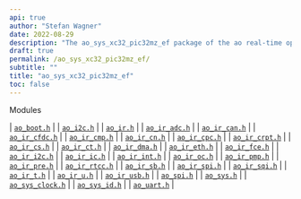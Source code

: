 ```yaml
---
api: true
author: "Stefan Wagner"
date: 2022-08-29
description: "The ao_sys_xc32_pic32mz_ef package of the ao real-time operating system."
draft: true
permalink: /ao_sys_xc32_pic32mz_ef/ 
subtitle: ""
title: "ao_sys_xc32_pic32mz_ef"
toc: false
---
```


Modules

| [`ao_boot.h`](ao_boot.h.md) |
| [`ao_i2c.h`](ao_i2c.h.md) |
| [`ao_ir.h`](ao_ir.h.md) |
| [`ao_ir_adc.h`](ao_ir_adc.h.md) |
| [`ao_ir_can.h`](ao_ir_can.h.md) |
| [`ao_ir_cfdc.h`](ao_ir_cfdc.h.md) |
| [`ao_ir_cmp.h`](ao_ir_cmp.h.md) |
| [`ao_ir_cn.h`](ao_ir_cn.h.md) |
| [`ao_ir_cpc.h`](ao_ir_cpc.h.md) |
| [`ao_ir_crpt.h`](ao_ir_crpt.h.md) |
| [`ao_ir_cs.h`](ao_ir_cs.h.md) |
| [`ao_ir_ct.h`](ao_ir_ct.h.md) |
| [`ao_ir_dma.h`](ao_ir_dma.h.md) |
| [`ao_ir_eth.h`](ao_ir_eth.h.md) |
| [`ao_ir_fce.h`](ao_ir_fce.h.md) |
| [`ao_ir_i2c.h`](ao_ir_i2c.h.md) |
| [`ao_ir_ic.h`](ao_ir_ic.h.md) |
| [`ao_ir_int.h`](ao_ir_int.h.md) |
| [`ao_ir_oc.h`](ao_ir_oc.h.md) |
| [`ao_ir_pmp.h`](ao_ir_pmp.h.md) |
| [`ao_ir_pre.h`](ao_ir_pre.h.md) |
| [`ao_ir_rtcc.h`](ao_ir_rtcc.h.md) |
| [`ao_ir_sb.h`](ao_ir_sb.h.md) |
| [`ao_ir_spi.h`](ao_ir_spi.h.md) |
| [`ao_ir_sqi.h`](ao_ir_sqi.h.md) |
| [`ao_ir_t.h`](ao_ir_t.h.md) |
| [`ao_ir_u.h`](ao_ir_u.h.md) |
| [`ao_ir_usb.h`](ao_ir_usb.h.md) |
| [`ao_spi.h`](ao_spi.h.md) |
| [`ao_sys.h`](ao_sys.h.md) |
| [`ao_sys_clock.h`](ao_sys_clock.h.md) |
| [`ao_sys_id.h`](ao_sys_id.h.md) |
| [`ao_uart.h`](ao_uart.h.md) |
